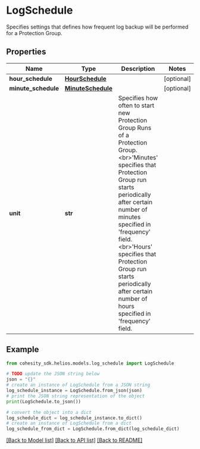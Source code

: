 # LogSchedule

Specifies settings that defines how frequent log backup will be performed for a Protection Group.

## Properties

Name | Type | Description | Notes
------------ | ------------- | ------------- | -------------
**hour_schedule** | [**HourSchedule**](HourSchedule.md) |  | [optional] 
**minute_schedule** | [**MinuteSchedule**](MinuteSchedule.md) |  | [optional] 
**unit** | **str** | Specifies how often to start new Protection Group Runs of a Protection Group. &lt;br&gt;&#39;Minutes&#39; specifies that Protection Group run starts periodically after certain number of minutes specified in &#39;frequency&#39; field. &lt;br&gt;&#39;Hours&#39; specifies that Protection Group run starts periodically after certain number of hours specified in &#39;frequency&#39; field. | 

## Example

```python
from cohesity_sdk.helios.models.log_schedule import LogSchedule

# TODO update the JSON string below
json = "{}"
# create an instance of LogSchedule from a JSON string
log_schedule_instance = LogSchedule.from_json(json)
# print the JSON string representation of the object
print(LogSchedule.to_json())

# convert the object into a dict
log_schedule_dict = log_schedule_instance.to_dict()
# create an instance of LogSchedule from a dict
log_schedule_from_dict = LogSchedule.from_dict(log_schedule_dict)
```
[[Back to Model list]](../README.md#documentation-for-models) [[Back to API list]](../README.md#documentation-for-api-endpoints) [[Back to README]](../README.md)



